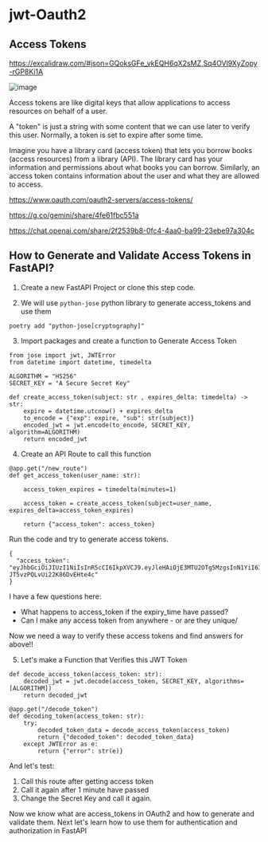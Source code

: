 # jwt-Oauth2
## Access Tokens

https://excalidraw.com/#json=GQoksGFe_vkEQH6qX2sMZ,Sq4OVl9XyZopy-rGP8Ki1A

![image](https://github.com/imransecrets/jwt-Oauth2/assets/8496861/2bdf97ec-670b-42d7-a183-ea61a258ab16)



Access tokens are like digital keys that allow applications to access resources on behalf of a user.

 A "token" is just a string with some content that we can use later to verify this user. Normally, a token is set to expire after some time. 

Imagine you have a library card (access token) that lets you borrow books (access resources) from a library (API). The library card has your information and permissions about what books you can borrow. Similarly, an access token contains information about the user and what they are allowed to access.

https://www.oauth.com/oauth2-servers/access-tokens/

https://g.co/gemini/share/4fe61fbc551a

https://chat.openai.com/share/2f2539b8-0fc4-4aa0-ba99-23ebe97a304c


## How to Generate and Validate Access Tokens in FastAPI?

1. Create a new FastAPI Project or clone this step code.

2. We will use `python-jose` python library to generate access_tokens and use them

```
poetry add "python-jose[cryptography]"
```

3. Import packages and create a function to Generate Access Token

```
from jose import jwt, JWTError
from datetime import datetime, timedelta

ALGORITHM = "HS256"
SECRET_KEY = "A Secure Secret Key"

def create_access_token(subject: str , expires_delta: timedelta) -> str:
    expire = datetime.utcnow() + expires_delta
    to_encode = {"exp": expire, "sub": str(subject)}
    encoded_jwt = jwt.encode(to_encode, SECRET_KEY, algorithm=ALGORITHM)
    return encoded_jwt
```
4. Create an API Route to call this function

```
@app.get("/new_route")
def get_access_token(user_name: str):
    
    access_token_expires = timedelta(minutes=1)
    
    access_token = create_access_token(subject=user_name, expires_delta=access_token_expires)
    
    return {"access_token": access_token}
```

Run the code and try to generate access tokens. 
```
{
  "access_token": "eyJhbGciOiJIUzI1NiIsInR5cCI6IkpXVCJ9.eyJleHAiOjE3MTU2OTg5MzgsInN1YiI6IlNpciBBbWVlbiJ9.iTKtmmfqlsZtpBxkm1-JT5vzPQLvUi22K86DvEHte4c"
}
```
I have a few questions here:
- What happens to access_token if the expiry_time have passed?
- Can I make any access token from anywhere - or are they unique/

Now we need a way to verify these access tokens and find answers for above!!

5. Let's make a Function that Verifies this JWT Token

```
def decode_access_token(access_token: str):
    decoded_jwt = jwt.decode(access_token, SECRET_KEY, algorithms=[ALGORITHM])
    return decoded_jwt

@app.get("/decode_token")
def decoding_token(access_token: str):
    try:
        decoded_token_data = decode_access_token(access_token)
        return {"decoded_token": decoded_token_data}
    except JWTError as e:
        return {"error": str(e)}
```

And let's test:
1. Call this route after getting access token
2. Call it again after 1 minute have passed
3. Change the Secret Key and call it again. 

Now we know what are access_tokens in OAuth2 and how to generate and validate them. Next let's learn how to use them for authentication and authorization in FastAPI



